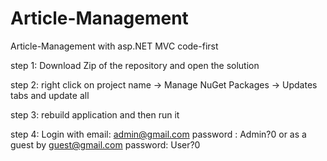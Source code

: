 # Article-Management
Article-Management with asp.NET MVC code-first

step 1: Download Zip of the repository and open the solution

step 2: right click on project name -> Manage NuGet Packages -> Updates tabs and update all 

step 3: rebuild application and then run it

step 4: Login with email: admin@gmail.com  password : Admin?0 or as a guest by guest@gmail.com password: User?0
